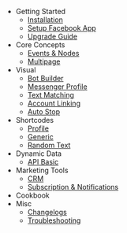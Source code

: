 - Getting Started
	- [Installation](/docs/wordpress/installation)
	- [Setup Facebook App](/docs/wordpress/setup-facebook-app)
	- [Upgrade Guide](/docs/wordpress/upgrade)
- Core Concepts
	- [Events & Nodes](/docs/wordpress/events)
	- [Multipage](/docs/wordpress/multipage)
- Visual
	- [Bot Builder](/docs/wordpress/bot-builder)
	- [Messenger Profile](/docs/wordpress/messenger-profile)
    - [Text Matching](/docs/wordpress/text-matching)
    - [Account Linking](/docs/wordpress/account-linking)
    - [Auto Stop](/docs/wordpress/auto-stop)
- Shortcodes
    - [Profile](/docs/wordpress/shortcodes)
    - [Generic](/docs/wordpress/shortcode-generic)
    - [Random Text](/docs/wordpress/shortcode-random-text)
- Dynamic Data
	- [API Basic](/docs/wordpress/api)
- Marketing Tools
    - [CRM](/docs/wordpress/crm)
    - [Subscription & Notifications](/docs/wordpress/notifications)
- Cookbook
- Misc
    - [Changelogs](/docs/wordpress/changelogs)
	- [Troubleshooting](/docs/wordpress/troubleshooting)